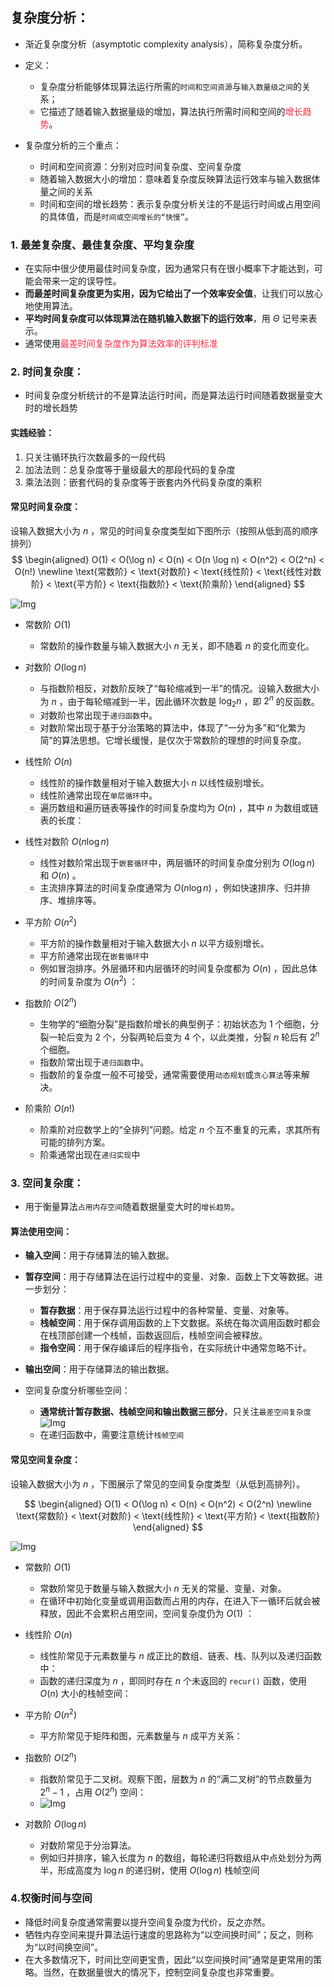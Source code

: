 ## 复杂度分析：
* 渐近复杂度分析（asymptotic complexity analysis），简称复杂度分析。
* 定义：
    * 复杂度分析能够体现算法运行所需的`时间和空间资源`与`输入数量级之间`的关系；
    * 它描述了随着输入数据量级的增加，算法执行所需时间和空间的<span style="color: rgb(255, 41, 65);">增长趋势</span>。
    
* 复杂度分析的三个重点：
    - 时间和空间资源：分别对应时间复杂度、空间复杂度
    - 随着输入数据大小的增加：意味着复杂度反映算法运行效率与输入数据体量之间的关系
    - 时间和空间的增长趋势：表示复杂度分析关注的不是运行时间或占用空间的具体值，而是`时间或空间增长的“快慢”`。


### 1. 最差复杂度、最佳复杂度、平均复杂度
* 在实际中很少使用最佳时间复杂度，因为通常只有在很小概率下才能达到，可能会带来一定的误导性。
* **而最差时间复杂度更为实用，因为它给出了一个效率安全值**，让我们可以放心地使用算法。
* **平均时间复杂度可以体现算法在随机输入数据下的运行效率**，用 $\Theta$ 记号来表示。
* 通常使用<span style="color: rgb(255, 41, 65);">最差时间复杂度作为算法效率的评判标准</span>


### 2. 时间复杂度：
* 时间复杂度分析统计的不是算法运行时间，而是算法运行时间随着数据量变大时的增长趋势

#### 实践经验：
1. 只关注循环执行次数最多的一段代码
2. 加法法则：总复杂度等于量级最大的那段代码的复杂度
3. 乘法法则：嵌套代码的复杂度等于嵌套内外代码复杂度的乘积

#### 常见时间复杂度：
设输入数据大小为 $n$ ，常见的时间复杂度类型如下图所示（按照从低到高的顺序排列）
$$
\begin{aligned}
O(1) < O(\log n) < O(n) < O(n \log n) < O(n^2) < O(2^n) < O(n!) \newline
\text{常数阶} < \text{对数阶} < \text{线性阶} < \text{线性对数阶} < \text{平方阶} < \text{指数阶} < \text{阶乘阶}
\end{aligned}
$$

![Img](https://raw.staticdn.net/Navyum/imgbed/pic/IMG/9365a803707a30dd80d43e096bc7ab00.png)
* 常数阶 $O(1)$
    * 常数阶的操作数量与输入数据大小 $n$ 无关，即不随着 $n$ 的变化而变化。

* 对数阶 $O(\log n)$
    * 与指数阶相反，对数阶反映了“每轮缩减到一半”的情况。设输入数据大小为 $n$ ，由于每轮缩减到一半，因此循环次数是 $\log_2 n$ ，即 $2^n$ 的反函数。
    * 对数阶也常出现于`递归函数`中。
    * 对数阶常出现于基于分治策略的算法中，体现了“一分为多”和“化繁为简”的算法思想。它增长缓慢，是仅次于常数阶的理想的时间复杂度。

* 线性阶 $O(n)$
    * 线性阶的操作数量相对于输入数据大小 $n$ 以线性级别增长。
    * 线性阶通常出现在`单层循环`中。
    * 遍历数组和遍历链表等操作的时间复杂度均为 $O(n)$ ，其中 $n$ 为数组或链表的长度：

* 线性对数阶 $O(n \log n)$
    * 线性对数阶常出现于`嵌套循环`中，两层循环的时间复杂度分别为 $O(\log n)$ 和 $O(n)$ 。
    * 主流排序算法的时间复杂度通常为 $O(n \log n)$ ，例如快速排序、归并排序、堆排序等。

* 平方阶 $O(n^2)$
    * 平方阶的操作数量相对于输入数据大小 $n$ 以平方级别增长。
    * 平方阶通常出现在`嵌套循环`中
    * 例如冒泡排序。外层循环和内层循环的时间复杂度都为 $O(n)$ ，因此总体的时间复杂度为 $O(n^2)$ ：

* 指数阶 $O(2^n)$
    * 生物学的“细胞分裂”是指数阶增长的典型例子：初始状态为 $1$ 个细胞，分裂一轮后变为 $2$ 个，分裂两轮后变为 $4$ 个，以此类推，分裂 $n$ 轮后有 $2^n$ 个细胞。
    * 指数阶常出现于`递归函数`中。
    * 指数阶的复杂度一般不可接受，通常需要使用`动态规划`或`贪心算法`等来解决。

* 阶乘阶 $O(n!)$
    * 阶乘阶对应数学上的“全排列”问题。给定 $n$ 个互不重复的元素，求其所有可能的排列方案。
    * 阶乘通常出现在`递归实现`中




### 3. 空间复杂度：
* 用于衡量算法`占用内存空间`随着数据量变大时的`增长趋势`。

#### 算法使用空间：
- **输入空间**：用于存储算法的输入数据。
- **暂存空间**：用于存储算法在运行过程中的变量、对象、函数上下文等数据。进一步划分：
    - **暂存数据**：用于保存算法运行过程中的各种常量、变量、对象等。
    - **栈帧空间**：用于保存调用函数的上下文数据。系统在每次调用函数时都会在栈顶部创建一个栈帧，函数返回后，栈帧空间会被释放。
    - **指令空间**：用于保存编译后的程序指令，在实际统计中通常忽略不计。
- **输出空间**：用于存储算法的输出数据。

- 空间复杂度分析哪些空间：
    - **通常统计暂存数据、栈帧空间和输出数据三部分**，只关注`最差空间复杂度`
    ![Img](https://raw.staticdn.net/Navyum/imgbed/pic/IMG/dda290982d71cc7c82ab778149aea81e.png)
    - 在递归函数中，需要注意统计`栈帧空间`

#### 常见空间复杂度：
设输入数据大小为 $n$ ，下图展示了常见的空间复杂度类型（从低到高排列）。

$$
\begin{aligned}
O(1) < O(\log n) < O(n) < O(n^2) < O(2^n) \newline
\text{常数阶} < \text{对数阶} < \text{线性阶} < \text{平方阶} < \text{指数阶}
\end{aligned}
$$

![Img](https://raw.staticdn.net/Navyum/imgbed/pic/IMG/bad71d1284a5ebad530c059254b1a319.png)

* 常数阶 $O(1)$
    * 常数阶常见于数量与输入数据大小 $n$ 无关的常量、变量、对象。
    * 在循环中初始化变量或调用函数而占用的内存，在进入下一循环后就会被释放，因此不会累积占用空间，空间复杂度仍为 $O(1)$ ：

* 线性阶 $O(n)$
    * 线性阶常见于元素数量与 $n$ 成正比的数组、链表、栈、队列以及递归函数中：
    * 函数的递归深度为 $n$ ，即同时存在 $n$ 个未返回的 `recur()` 函数，使用 $O(n)$ 大小的栈帧空间：

* 平方阶 $O(n^2)$
    * 平方阶常见于矩阵和图，元素数量与 $n$ 成平方关系：

* 指数阶 $O(2^n)$
    * 指数阶常见于二叉树。观察下图，层数为 $n$ 的“满二叉树”的节点数量为 $2^n - 1$ ，占用 $O(2^n)$ 空间：
    * ![Img](https://raw.staticdn.net/Navyum/imgbed/pic/IMG/b6a6c91ba546b228308f0cafa47e44a0.png)

* 对数阶 $O(\log n)$
    * 对数阶常见于分治算法。
    * 例如归并排序，输入长度为 $n$ 的数组，每轮递归将数组从中点处划分为两半，形成高度为 $\log n$ 的递归树，使用 $O(\log n)$ 栈帧空间


### 4.权衡时间与空间
* 降低时间复杂度通常需要以提升空间复杂度为代价，反之亦然。
* 牺牲内存空间来提升算法运行速度的思路称为“以空间换时间”；反之，则称为“以时间换空间”。
* 在大多数情况下，时间比空间更宝贵，因此“以空间换时间”通常是更常用的策略。当然，在数据量很大的情况下，控制空间复杂度也非常重要。
